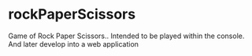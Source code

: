 # rockPaperScissors
Game of Rock Paper Scissors.. Intended to be played within the console. And later develop into a web application
